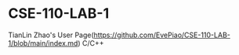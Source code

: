 # CSE-110-LAB-1
TianLin Zhao's User Page(https://github.com/EvePiao/CSE-110-LAB-1/blob/main/index.md)
C/C++